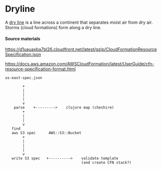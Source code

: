 # Dryline
A [dry line](https://en.wikipedia.org/wiki/Dry_line) is a line across a continent that separates moist air from dry air. Storms (cloud formations) form along a dry line.

#### Source materials

https://d1uauaxba7bl26.cloudfront.net/latest/gzip/CloudFormationResourceSpecification.json

https://docs.aws.amazon.com/AWSCloudFormation/latest/UserGuide/cfn-resource-specification-format.html


```
us-east-spec.json

        +
        |
        |
        |
        v
    parse    +--------->    clojure map (cheshire)
        +
        |
        |
        v
   find
   aws S3 spec      AWS::S3::Bucket
        +
        |
        |
        |
        v
   write S3 spec   +---------->    validate template
                                   (and create CFN stack?)
```
